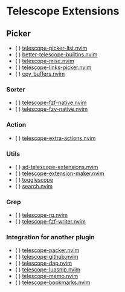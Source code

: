 # Telescope Extensions

## Picker

* ( ) [telescope-picker-list.nvim](https://github.com/OliverChao/telescope-picker-list.nvim)
* ( ) [better-telescope-builtins.nvim](https://github.com/vhminh/better-telescope-builtins.nvim)
* ( ) [telescope-misc.nvim](https://github.com/Jeansidharta/telescope-misc.nvim)
* ( ) [telescope-links-picker.nvim](https://github.com/zigius/telescope-links-picker.nvim)
* ( ) [cpy_buffers.nvim](https://github.com/adia-dev/cpy_buffers.nvim)

### Sorter

* ( ) [telescope-fzf-native.nvim](https://github.com/nvim-telescope/telescope-fzf-native.nvim)
* ( ) [telescope-fzy-native.nvim](https://github.com/nvim-telescope/telescope-fzy-native.nvim)

### Action

* ( ) [telescope-extra-actions.nvim](https://github.com/omaraboumrad/telescope-extra-actions.nvim)

### Utils

* ( ) [ad-telescope-extensions.nvim](https://github.com/adoyle-h/ad-telescope-extensions.nvim)
* ( ) [telescope-extension-maker.nvim](https://github.com/adoyle-h/telescope-extension-maker.nvim)
* ( ) [togglescope](https://github.com/Theo-Steiner/togglescope)
* ( ) [search.nvim](https://github.com/FabianWirth/search.nvim)

### Grep

* ( ) [telescope-rg.nvim](https://github.com/nvim-telescope/telescope-rg.nvim)
* ( ) [telescope-fzf-writer.nvim](https://github.com/nvim-telescope/telescope-fzf-writer.nvim)

### Integration for another plugin

* ( ) [telescope-packer.nvim](https://github.com/nvim-telescope/telescope-packer.nvim)
* ( ) [telescope-github.nvim](https://github.com/nvim-telescope/telescope-github.nvim)
* ( ) [telescope-dap.nvim](https://github.com/nvim-telescope/telescope-dap.nvim)
* ( ) [telescope-luasnip.nvim](https://github.com/benfowler/telescope-luasnip.nvim)
* ( ) [telescope-memo.nvim](https://github.com/delphinus/telescope-memo.nvim)
* ( ) [telescope-bookmarks.nvim](https://github.com/dhruvmanila/telescope-bookmarks.nvim)
